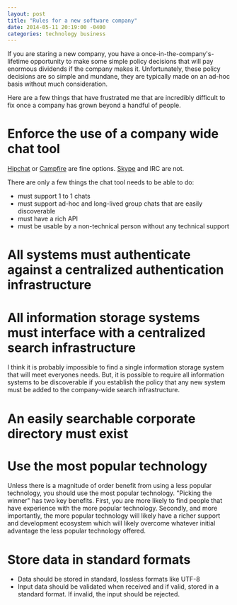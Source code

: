 ```yaml
---
layout: post
title: "Rules for a new software company"
date: 2014-05-11 20:19:00 -0400
categories: technology business
---
```


If you are staring a new company, you have a once-in-the-company's-lifetime opportunity to make some simple policy decisions that will pay enormous dividends if the company makes it. Unfortunately, these policy decisions are so simple and mundane, they are typically made on an ad-hoc basis without much consideration.

Here are a few things that have frustrated me that are incredibly difficult to fix once a company has grown beyond a handful of people.

# Enforce the use of a company wide chat tool

[Hipchat](https://www.hipchat.com/) or [Campfire](https://campfirenow.com/) are fine options. [Skype](http://www.skype.com/) and IRC are not.

There are only a few things the chat tool needs to be able to do:
* must support 1 to 1 chats
* must support ad-hoc and long-lived group chats that are easily discoverable
* must have a rich API
* must be usable by a non-technical person without any technical support

# All systems must authenticate against a centralized authentication infrastructure

# All information storage systems must interface with a centralized search infrastructure

I think it is probably impossible to find a single information storage system that will meet everyones needs. But, it is possible to require all information systems to be discoverable if you establish the policy that any new system must be added to the company-wide search infrastructure.

# An easily searchable corporate directory must exist

# Use the most popular technology

Unless there is a magnitude of order benefit from using a less popular technology, you should use the most popular technology. "Picking the winner" has two key benefits. First, you are more likely to find people that have experience with the more popular technology. Secondly, and more importantly, the more popular technology will likely have a richer support and development ecosystem which will likely overcome whatever initial advantage the less popular technology offered.

# Store data in standard formats

* Data should be stored in standard, lossless formats like UTF-8
* Input data should be validated when received and if valid, stored in a standard format. If invalid, the input should be rejected.
